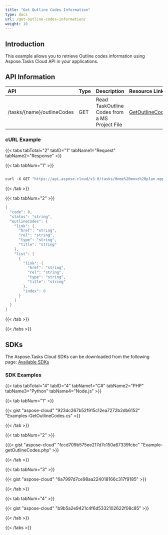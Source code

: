 ```yaml
---
title: "Get Outline Codes Information"
type: docs
url: /get-outline-codes-information/
weight: 10
---
```


## **Introduction**
This example allows you to retrieve Outline codes information using Aspose.Tasks Cloud API in your applications. 
## **API Information**

|**API**|**Type**|**Description**|**Resource Link**|
| :- | :- | :- | :- |
|/tasks/{name}/outlineCodes|GET|Read TaskOutline Codes from a MS Project File|[GetOutlineCodes](https://apireference.aspose.cloud/tasks/#/TasksOutlineCodes/GetOutlineCodes)|
### **cURL Example**
{{< tabs tabTotal="2" tabID="1" tabName1="Request" tabName2="Response" >}}

{{< tab tabNum="1" >}}

```java

curl -X GET "https://api.aspose.cloud/v3.0/tasks/Home%20move%20plan.mpp/outlineCodes" -H "accept: application/json"

```

{{< /tab >}}

{{< tab tabNum="2" >}}

```java
{
  "code": 0,
  "status": "string",
  "outlineCodes": {
    "link": {
      "href": "string",
      "rel": "string",
      "type": "string",
      "title": "string"
    },
    "list": [
      {
        "link": {
          "href": "string",
          "rel": "string",
          "type": "string",
          "title": "string"
        },
        "index": 0
      }
    ]
  }
}

```

{{< /tab >}}

{{< /tabs >}}
## **SDKs**
The Aspose.Tasks Cloud SDKs can be downloaded from the following page: [Available SDKs](/tasks/available-sdks/)
### **SDK Examples**
{{< tabs tabTotal="4" tabID="4" tabName1="C#" tabName2="PHP" tabName3="Python" tabName4="Node.js" >}}

{{< tab tabNum="1" >}}

{{< gist "aspose-cloud" "923dc267b52f915c12ea7272b2db6152" "Examples-GetOutlineCodes.cs" >}}

{{< /tab >}}

{{< tab tabNum="2" >}}

{{{< gist "aspose-cloud" "fccd709b575ee217d7c150a67339fcbc" "Example-getOutlineCodes.php" >}}

{{< /tab >}}

{{< tab tabNum="3" >}}

{{< gist "aspose-cloud" "6a7997d7ce98aa224018166c317f9185" >}}

{{< /tab >}}

{{< tab tabNum="4" >}}

{{< gist "aspose-cloud" "b9b5a2e9421c4f6d5332102622f08c85" >}}

{{< /tab >}}

{{< /tabs >}}
